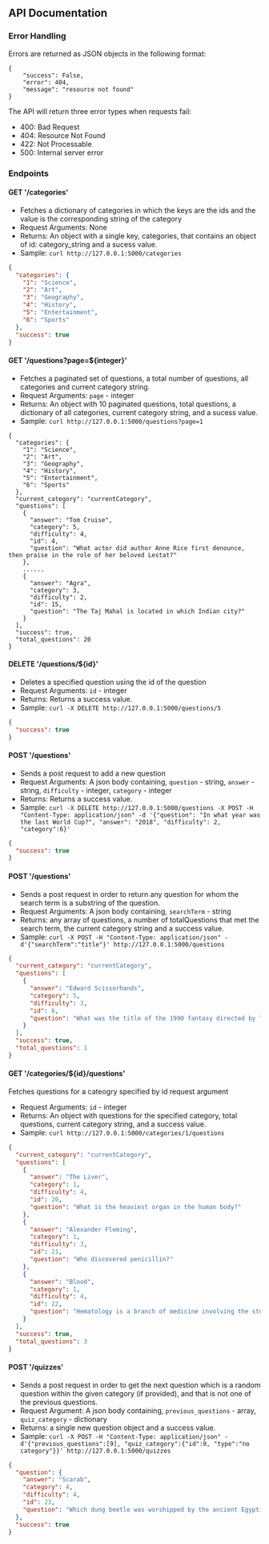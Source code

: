 ## API Documentation

### Error Handling
Errors are returned as JSON objects in the following format:
```
{
    "success": False,
    "error": 404,
    "message": "resource not found"
}
```
The API will return three error types when requests fail:
- 400: Bad Request
- 404: Resource Not Found
- 422: Not Processable
- 500: Internal server error

### Endpoints 
#### GET '/categories'
- Fetches a dictionary of categories in which the keys are the ids and the value is the corresponding string of the category
- Request Arguments: None
- Returns: An object with a single key, categories, that contains an object of id: category_string and a sucess value.
- Sample: `curl http://127.0.0.1:5000/categories`

```json
{
  "categories": {
    "1": "Science", 
    "2": "Art", 
    "3": "Geography", 
    "4": "History", 
    "5": "Entertainment", 
    "6": "Sports"
  },
  "success": true
}
```

#### GET '/questions?page=${integer}'
- Fetches a paginated set of questions, a total number of questions, all categories and current category string.
- Request Arguments: `page` - integer
- Returns: An object with 10 paginated questions, total questions, a dictionary of all categories, current category string, and a sucess value.
- Sample: `curl http://127.0.0.1:5000/questions?page=1`

```
{
  "categories": {
    "1": "Science",
    "2": "Art",
    "3": "Geography",
    "4": "History",
    "5": "Entertainment",
    "6": "Sports"
  },
  "current_category": "currentCategory",
  "questions": [
    {
      "answer": "Tom Cruise",
      "category": 5,
      "difficulty": 4,
      "id": 4,
      "question": "What actor did author Anne Rice first denounce, then praise in the role of her beloved Lestat?"
    },
    ......
    {
      "answer": "Agra",
      "category": 3,
      "difficulty": 2,
      "id": 15,
      "question": "The Taj Mahal is located in which Indian city?"
    }
  ],
  "success": true,
  "total_questions": 20
}
```

#### DELETE '/questions/${id}'
- Deletes a specified question using the id of the question
- Request Arguments: `id` - integer
- Returns: Returns a success value.
- Sample: `curl -X DELETE http://127.0.0.1:5000/questions/5`

```json
{
  "success": true
}
```

#### POST '/questions'
- Sends a post request to add a new question
- Request Arguments: A json body containing, `question` - string, `answer` - string, `difficulty` - integer, `category` - integer
- Returns: Returns a success value.
- Sample: `curl -X DELETE http://127.0.0.1:5000/questions -X POST -H "Content-Type: application/json" -d '{"question": "In what year was the last World Cup?", "answer": "2018", "difficulty": 2, "category":6}'`

```json
{
  "success": true
}
```

#### POST '/questions'
- Sends a post request in order to return any question for whom the search term
    is a substring of the question.
- Request Arguments: A json body containing, `searchTerm` - string
- Returns: any array of questions, a number of totalQuestions that met the search term, the current category string and a success value.
- Sample: `curl -X POST -H "Content-Type: application/json" -d'{"searchTerm":"title"}' http://127.0.0.1:5000/questions`

```json
{
  "current_category": "currentCategory",
  "questions": [
    {
      "answer": "Edward Scissorhands",
      "category": 5,
      "difficulty": 3,
      "id": 6,
      "question": "What was the title of the 1990 fantasy directed by Tim Burton about a young man with multi-bladed appendages?"
    }
  ],
  "success": true,
  "total_questions": 1
}
```

#### GET '/categories/${id}/questions'
Fetches questions for a cateogry specified by id request argument
- Request Arguments: `id` - integer
- Returns: An object with questions for the specified category, total questions, current category string, and a success value.
- Sample: `curl http://127.0.0.1:5000/categories/1/questions`

```json
{
  "current_category": "currentCategory",
  "questions": [
    {
      "answer": "The Liver",
      "category": 1,
      "difficulty": 4,
      "id": 20,
      "question": "What is the heaviest organ in the human body?"
    },
    {
      "answer": "Alexander Fleming",
      "category": 1,
      "difficulty": 3,
      "id": 21,
      "question": "Who discovered penicillin?"
    },
    {
      "answer": "Blood",
      "category": 1,
      "difficulty": 4,
      "id": 22,
      "question": "Hematology is a branch of medicine involving the study of what?"
    }
  ],
  "success": true,
  "total_questions": 3
}
```

#### POST '/quizzes'
- Sends a post request in order to get the next question which is a random question within the given category (if provided), and that is not one of the previous questions.
- Request Argument: A json body containing, `previous_questions` - array, `quiz_category` - dictionary
- Returns: a single new question object and a success value.
- Sample: `curl -X POST -H "Content-Type: application/json" -d'{"previous_questions":[9], "quiz_category":{"id":0, "type":"no category"}}' http://127.0.0.1:5000/quizzes`

```json
{
  "question": {
    "answer": "Scarab",
    "category": 4,
    "difficulty": 4,
    "id": 23,
    "question": "Which dung beetle was worshipped by the ancient Egyptians?"
  },
  "success": true
}
```
